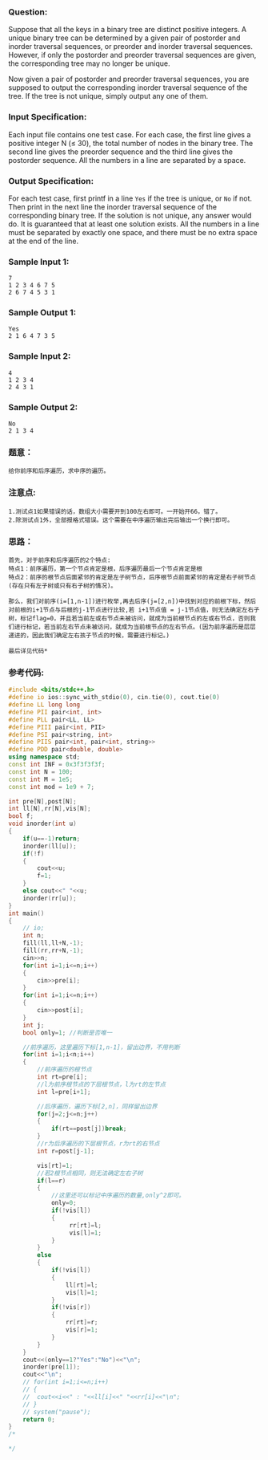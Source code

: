 ### Question:
Suppose that all the keys in a binary tree are distinct positive integers. A unique binary tree can be determined by a given pair of postorder and inorder traversal sequences, or preorder and inorder traversal sequences. However, if only the postorder and preorder traversal sequences are given, the corresponding tree may no longer be unique.

Now given a pair of postorder and preorder traversal sequences, you are supposed to output the corresponding inorder traversal sequence of the tree. If the tree is not unique, simply output any one of them.

### Input Specification:

Each input file contains one test case. For each case, the first line gives a positive integer N (≤ 30), the total number of nodes in the binary tree. The second line gives the preorder sequence and the third line gives the postorder sequence. All the numbers in a line are separated by a space.

### Output Specification:

For each test case, first printf in a line `Yes` if the tree is unique, or `No` if not. Then print in the next line the inorder traversal sequence of the corresponding binary tree. If the solution is not unique, any answer would do. It is guaranteed that at least one solution exists. All the numbers in a line must be separated by exactly one space, and there must be no extra space at the end of the line.

### Sample Input 1:

```in
7
1 2 3 4 6 7 5
2 6 7 4 5 3 1
```

### Sample Output 1:

```out
Yes
2 1 6 4 7 3 5
```

### Sample Input 2:

```in
4
1 2 3 4
2 4 3 1
```

### Sample Output 2:

```out
No
2 1 3 4
```

### 题意：
```in
给你前序和后序遍历，求中序的遍历。
```

### 注意点:
```in
1.测试点1如果错误的话，数组大小需要开到100左右即可。一开始开66，错了。
2.除测试点1外，全部报格式错误。这个需要在中序遍历输出完后输出一个换行即可。
```
### 思路：
```in
首先，对于前序和后序遍历的2个特点:
特点1：前序遍历，第一个节点肯定是根，后序遍历最后一个节点肯定是根
特点2：前序的根节点后面紧邻的肯定是左子树节点，后序根节点前面紧邻的肯定是右子树节点(存在只有左子树或只有右子树的情况)。

那么，我们对前序(i=[1,n-1])进行枚举,再去后序(j=[2,n])中找到对应的前根下标，然后对前根的i+1节点与后根的j-1节点进行比较,若 i+1节点值 = j-1节点值，则无法确定左右子树，标记flag=0，并且若当前左或右节点未被访问，就成为当前根节点的左或右节点，否则我们进行标记，若当前左右节点未被访问，就成为当前根节点的左右节点。(因为前序遍历是层层递进的，因此我们确定左右孩子节点的时候，需要进行标记。)

最后详见代码*
```


### 参考代码:
```c++
#include <bits/stdc++.h>
#define io ios::sync_with_stdio(0), cin.tie(0), cout.tie(0)
#define LL long long
#define PII pair<int, int>
#define PLL pair<LL, LL>
#define PIII pair<int, PII>
#define PSI pair<string, int>
#define PIIS pair<int, pair<int, string>>
#define PDD pair<double, double>
using namespace std;
const int INF = 0x3f3f3f3f;
const int N = 100;
const int M = 1e5;
const int mod = 1e9 + 7;

int pre[N],post[N];
int ll[N],rr[N],vis[N];
bool f;
void inorder(int u)
{
	if(u==-1)return;
	inorder(ll[u]);
	if(!f)
	{
		cout<<u;
		f=1;
	}
	else cout<<" "<<u;
	inorder(rr[u]);
}
int main()
{
	// io;
	int n;
	fill(ll,ll+N,-1);
	fill(rr,rr+N,-1);
	cin>>n;
	for(int i=1;i<=n;i++)
	{
		cin>>pre[i];
	}
	for(int i=1;i<=n;i++)
	{
		cin>>post[i];
	}
	int j;
	bool only=1; //判断是否唯一

	//前序遍历，这里遍历下标[1,n-1]，留出边界，不用判断
	for(int i=1;i<n;i++)
	{
		//前序遍历的根节点
		int rt=pre[i];
		//l为前序根节点的下层根节点，l为rt的左节点
		int l=pre[i+1];

		//后序遍历，遍历下标[2,n]，同样留出边界
		for(j=2;j<=n;j++)
		{
			if(rt==post[j])break;
		}
		//r为后序遍历的下层根节点，r为rt的右节点
		int r=post[j-1];

		vis[rt]=1;
		//若2根节点相同，则无法确定左右子树
		if(l==r)
		{
			//这里还可以标记中序遍历的数量,only^2即可。
			only=0;
		 	if(!vis[l])
			{
				 rr[rt]=l;
				 vis[l]=1;
			}
		}
		else
		{
			if(!vis[l])
			{
				ll[rt]=l;
				vis[l]=1;
			}
			if(!vis[r])
			{
				rr[rt]=r;
				vis[r]=1;
			}
		}
	}
	cout<<(only==1?"Yes":"No")<<"\n";
	inorder(pre[1]);
	cout<<"\n";
	// for(int i=1;i<=n;i++)
	// {
	// 	cout<<i<<" : "<<ll[i]<<" "<<rr[i]<<"\n";
	// }
	// system("pause");
	return 0;
}
/*

*/

```
